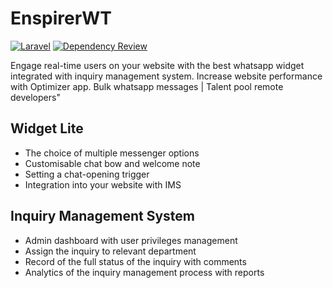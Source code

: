 # EnspirerWT
[![Laravel](https://github.com/Enspirer/EnspirerWT/actions/workflows/laravel.yml/badge.svg)](https://github.com/Enspirer/EnspirerWT/actions/workflows/laravel.yml)
[![Dependency Review](https://github.com/Enspirer/EnspirerWT/actions/workflows/dependency-review.yml/badge.svg)](https://github.com/Enspirer/EnspirerWT/actions/workflows/dependency-review.yml)

Engage real-time users on your website with the best whatsapp widget integrated with inquiry management system. Increase website performance with Optimizer app. Bulk whatsapp messages | Talent pool remote developers"


## Widget Lite

* The choice of multiple messenger options
* Customisable chat bow and welcome note
* Setting a chat-opening trigger
* Integration into your website with IMS

## Inquiry Management System

 * Admin dashboard with user privileges management
 * Assign the inquiry to relevant department
 * Record of the full status of the inquiry with comments
 * Analytics of the inquiry management process with reports